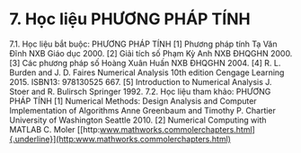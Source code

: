 # 7. Học liệu PHƯƠNG PHÁP TÍNH
7.1. Học liệu bắt buộc: PHƯƠNG PHÁP TÍNH \[1\] Phương pháp tính Tạ Văn Đĩnh NXB Giáo dục 2000.
\[2\] Giải tích số Phạm Kỳ Anh NXB ĐHQGHN 2000.
\[3\] Các phương pháp số Hoàng Xuân Huấn NXB ĐHQGHN 2004.
\[4\] R. L. Burden and J. D. Faires Numerical Analysis 10th edition
Cengage Learning 2015. ISBN13: 978130525
667.
\[5\] Introduction to Numerical Analysis J. Stoer and R. Bulirsch
Springer 1992.
7.2. Học liệu tham khảo: PHƯƠNG PHÁP TÍNH \[1\] Numerical Methods: Design Analysis and Computer Implementation
of Algorithms Anne Greenbaum and Timothy P. Chartier University of
Washington Seattle 2010.
\[2\] Numerical Computing with MATLAB C. Moler
[[http:www.mathworks.commolerchapters.html]{.underline}](http:www.mathworks.commolerchapters.html)
